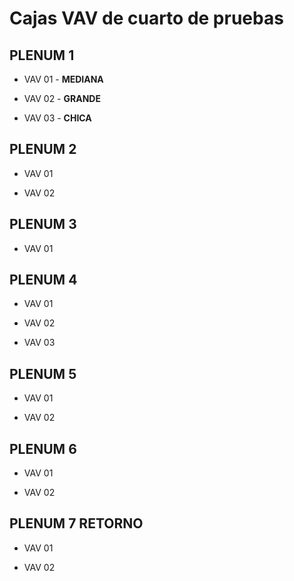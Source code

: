 # Cajas VAV de cuarto de pruebas

## PLENUM 1

- VAV 01 - **MEDIANA**

- VAV 02 - **GRANDE**

- VAV 03 - **CHICA**

## PLENUM 2

- VAV 01

- VAV 02

## PLENUM 3

- VAV 01

## PLENUM 4

- VAV 01

- VAV 02

- VAV 03

## PLENUM 5

- VAV 01

- VAV 02

## PLENUM 6

- VAV 01

- VAV 02

## PLENUM 7 RETORNO

- VAV 01

- VAV 02